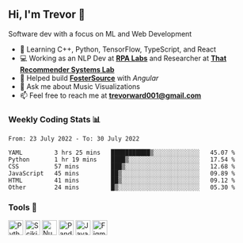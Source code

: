 ## Hi, I'm Trevor 👋

Software dev with a focus on ML and Web Development

- 🌱 Learning C++, Python, TensorFlow, TypeScript, and React
- 💻 Working as an NLP Dev at [**RPA Labs**](https://rpalabs.com/) and Researcher at [**That Recommender Systems Lab**](https://github.com/that-recsys-lab)
- 🔧 Helped build [**FosterSource**](https://github.com/blueprintboulder/f21s22-foster-source.git) with _Angular_
- 💬 Ask me about Music Visualizations
- 📫 Feel free to reach me at **<a href="mailto:trevorward001@gmail.com">trevorward001@gmail.com<a>**

### Weekly Coding Stats 📊
<!--START_SECTION:waka-->

```text
From: 23 July 2022 - To: 30 July 2022

YAML         3 hrs 25 mins   ███████████▒░░░░░░░░░░░░░   45.07 %
Python       1 hr 19 mins    ████▒░░░░░░░░░░░░░░░░░░░░   17.54 %
CSS          57 mins         ███▒░░░░░░░░░░░░░░░░░░░░░   12.68 %
JavaScript   45 mins         ██▒░░░░░░░░░░░░░░░░░░░░░░   09.89 %
HTML         41 mins         ██▒░░░░░░░░░░░░░░░░░░░░░░   09.12 %
Other        24 mins         █▒░░░░░░░░░░░░░░░░░░░░░░░   05.30 %
```

<!--END_SECTION:waka-->

### Tools 🔩

<p>
  <img height="30" alt="Python" src="https://img.shields.io/badge/python-3E6963?&style=for-the-badge&logo=python&logoColor=white"/>
  <img height="30" alt="Scikit Learn" src="https://img.shields.io/badge/scikit_learn-295952?style=for-the-badge&logo=scikit-learn&logoColor=white">
  <img height="30" alt="Numpy" src="https://img.shields.io/badge/Numpy-245049?style=for-the-badge&logo=numpy&logoColor=white"/>
  <img height="30" alt="Pandas" src="https://img.shields.io/badge/Pandas-204741?style=for-the-badge&logo=pandas&logoColor=white"/>
  <img height="30" alt="JavaScript" src="https://img.shields.io/badge/javascript-1C3E39?&style=for-the-badge&logo=javascript&logoColor=white"/>
  <img height="30" alt="Figma" src="https://img.shields.io/badge/Figma-183531?style=for-the-badge&logo=figma&logoColor=white"/>
  
</p>


<!--

Here are some ideas to get you started:

- 🔭 I’m currently working on (way to add branches committed on)
- 🌱 I’m currently learning Web Frameworks and Machine Learning! (Lisp, JS (react & angular), Python, and __)
- 💬 Ask me about ...
- 📫 How to reach me: 
- 😄 Pronouns: He/Him/His
- ⚡ Fun fact: ...

that-recsys-lab
-->
